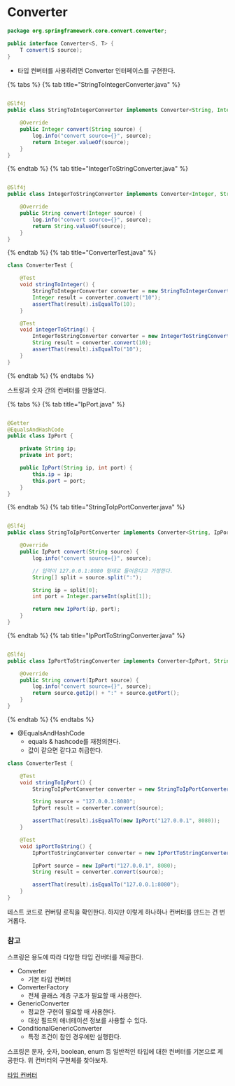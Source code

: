# Converter

```java
package org.springframework.core.convert.converter;

public interface Converter<S, T> {
    T convert(S source);
}
```

- 타입 컨버터를 사용하려면 Converter 인터페이스를 구현한다.

{% tabs %} {% tab title="StringToIntegerConverter.java" %}

```java

@Slf4j
public class StringToIntegerConverter implements Converter<String, Integer> {

    @Override
    public Integer convert(String source) {
        log.info("convert source={}", source);
        return Integer.valueOf(source);
    }
}
```

{% endtab %} {% tab title="IntegerToStringConverter.java" %}

```java

@Slf4j
public class IntegerToStringConverter implements Converter<Integer, String> {

    @Override
    public String convert(Integer source) {
        log.info("convert source={}", source);
        return String.valueOf(source);
    }
}
```

{% endtab %} {% tab title="ConverterTest.java" %}

```java
class ConverterTest {

    @Test
    void stringToInteger() {
        StringToIntegerConverter converter = new StringToIntegerConverter();
        Integer result = converter.convert("10");
        assertThat(result).isEqualTo(10);
    }

    @Test
    void integerToString() {
        IntegerToStringConverter converter = new IntegerToStringConverter();
        String result = converter.convert(10);
        assertThat(result).isEqualTo("10");
    }
}
```

{% endtab %} {% endtabs %}

스트링과 숫자 간의 컨버터를 만들었다.

{% tabs %} {% tab title="IpPort.java" %}

```java

@Getter
@EqualsAndHashCode
public class IpPort {

    private String ip;
    private int port;

    public IpPort(String ip, int port) {
        this.ip = ip;
        this.port = port;
    }
}
```

{% endtab %} {% tab title="StringToIpPortConverter.java" %}

```java

@Slf4j
public class StringToIpPortConverter implements Converter<String, IpPort> {

    @Override
    public IpPort convert(String source) {
        log.info("convert source={}", source);

        // 입력이 127.0.0.1:8080 형태로 들어온다고 가정한다.
        String[] split = source.split(":");

        String ip = split[0];
        int port = Integer.parseInt(split[1]);

        return new IpPort(ip, port);
    }
}
```

{% endtab %} {% tab title="IpPortToStringConverter.java" %}

```java

@Slf4j
public class IpPortToStringConverter implements Converter<IpPort, String> {

    @Override
    public String convert(IpPort source) {
        log.info("convert source={}", source);
        return source.getIp() + ":" + source.getPort();
    }
}
```

{% endtab %} {% endtabs %}

- @EqualsAndHashCode
    - equals & hashcode를 재정의한다.
    - 값이 같으면 같다고 취급한다.

```java
class ConverterTest {

    @Test
    void stringToIpPort() {
        StringToIpPortConverter converter = new StringToIpPortConverter();

        String source = "127.0.0.1:8080";
        IpPort result = converter.convert(source);

        assertThat(result).isEqualTo(new IpPort("127.0.0.1", 8080));
    }

    @Test
    void ipPortToString() {
        IpPortToStringConverter converter = new IpPortToStringConverter();

        IpPort source = new IpPort("127.0.0.1", 8080);
        String result = converter.convert(source);

        assertThat(result).isEqualTo("127.0.0.1:8080");
    }
}
```

테스트 코드로 컨버팅 로직을 확인한다. 하지만 이렇게 하나하나 컨버터를 만드는 건 번거롭다.

### 참고

스프링은 용도에 따라 다양한 타입 컨버터를 제공한다.

- Converter
    - 기본 타입 컨버터
- ConverterFactory
    - 전체 클래스 계층 구조가 필요할 때 사용한다.
- GenericConverter
    - 정교한 구현이 필요할 때 사용한다.
    - 대상 필드의 애너테이션 정보를 사용할 수 있다.
- ConditionalGenericConverter
    - 특정 조건이 참인 경우에만 실행한다.

스프링은 문자, 숫자, boolean, enum 등 일반적인 타입에 대한 컨버터를 기본으로 제공한다. 위 컨버터의 구현체를 찾아보자.

[타입 컨버터](https://docs.spring.io/spring-framework/docs/current/reference/html/core.html#core-convert)